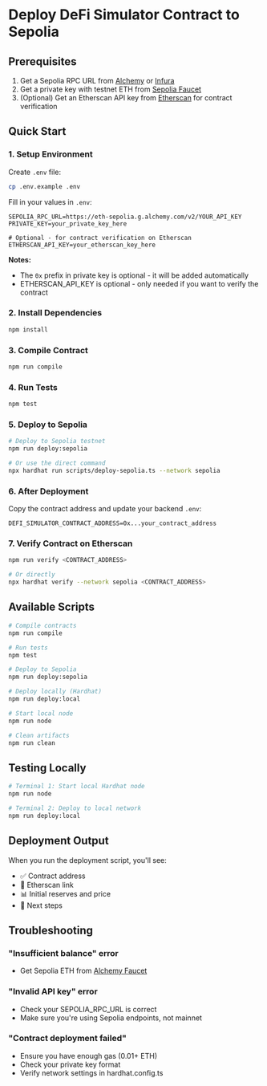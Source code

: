# Deploy DeFi Simulator Contract to Sepolia

## Prerequisites
1. Get a Sepolia RPC URL from [Alchemy](https://www.alchemy.com/) or [Infura](https://www.infura.io/)
2. Get a private key with testnet ETH from [Sepolia Faucet](https://sepoliafaucet.com/)
3. (Optional) Get an Etherscan API key from [Etherscan](https://etherscan.io/apis) for contract verification

## Quick Start

### 1. Setup Environment

Create `.env` file:
```bash
cp .env.example .env
```

Fill in your values in `.env`:
```
SEPOLIA_RPC_URL=https://eth-sepolia.g.alchemy.com/v2/YOUR_API_KEY
PRIVATE_KEY=your_private_key_here

# Optional - for contract verification on Etherscan
ETHERSCAN_API_KEY=your_etherscan_key_here
```

**Notes:**
- The `0x` prefix in private key is optional - it will be added automatically
- ETHERSCAN_API_KEY is optional - only needed if you want to verify the contract

### 2. Install Dependencies

```bash
npm install
```

### 3. Compile Contract

```bash
npm run compile
```

### 4. Run Tests

```bash
npm test
```

### 5. Deploy to Sepolia

```bash
# Deploy to Sepolia testnet
npm run deploy:sepolia

# Or use the direct command
npx hardhat run scripts/deploy-sepolia.ts --network sepolia
```

### 6. After Deployment

Copy the contract address and update your backend `.env`:
```
DEFI_SIMULATOR_CONTRACT_ADDRESS=0x...your_contract_address
```

### 7. Verify Contract on Etherscan

```bash
npm run verify <CONTRACT_ADDRESS>

# Or directly
npx hardhat verify --network sepolia <CONTRACT_ADDRESS>
```

## Available Scripts

```bash
# Compile contracts
npm run compile

# Run tests
npm test

# Deploy to Sepolia
npm run deploy:sepolia

# Deploy locally (Hardhat)
npm run deploy:local

# Start local node
npm run node

# Clean artifacts
npm run clean
```

## Testing Locally

```bash
# Terminal 1: Start local Hardhat node
npm run node

# Terminal 2: Deploy to local network
npm run deploy:local
```

## Deployment Output

When you run the deployment script, you'll see:
- ✅ Contract address
- 🔗 Etherscan link
- 📊 Initial reserves and price
- 📝 Next steps

## Troubleshooting

### "Insufficient balance" error
- Get Sepolia ETH from [Alchemy Faucet](https://www.alchemy.com/faucets/ethereum-sepolia)

### "Invalid API key" error
- Check your SEPOLIA_RPC_URL is correct
- Make sure you're using Sepolia endpoints, not mainnet

### "Contract deployment failed"
- Ensure you have enough gas (0.01+ ETH)
- Check your private key format
- Verify network settings in hardhat.config.ts

